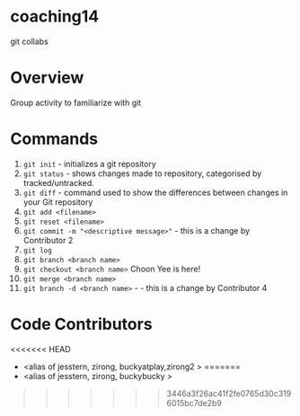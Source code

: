 # coaching14
git collabs

# Overview
Group activity to familiarize with git

# Commands
1. `git init` - initializes a git repository
2. `git status` - shows changes made to repository, categorised by tracked/untracked.
3. `git diff` - command used to show the differences between changes in your Git repository
4. `git add <filename>` 
5. `git reset <filename>`
6. `git commit -m "<descriptive message>"` - this is a change by Contributor 2
7. `git log`
8. `git branch <branch name>`
9. `git checkout <branch name>` Choon Yee is here!
10. `git merge <branch name>`
11. `git branch -d <branch name>` - - this is a change by Contributor 4
# Code Contributors
<<<<<<< HEAD
- <alias of jesstern, zirong, buckyatplay,zirong2 >
=======
- <alias of jesstern, zirong, buckybucky >
>>>>>>> 3446a3f26ac41f2fe0765d30c3196015bc7de2b9
